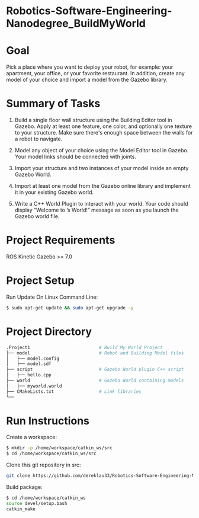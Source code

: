 # Robotics-Software-Engineering-Nanodegree_BuildMyWorld

# Goal
Pick a place where you want to deploy your robot, for example: your apartment, your office, or your favorite restaurant. In addition, create any model of your choice and import a model from the Gazebo library.

# Summary of Tasks
1. Build a single floor wall structure using the Building Editor tool in Gazebo. Apply at least one feature, one color, and optionally one texture to your structure. Make sure there's enough space between the walls for a robot to navigate.  

2. Model any object of your choice using the Model Editor tool in Gazebo. Your model links should be connected with joints.  

3. Import your structure and two instances of your model inside an empty Gazebo World.  

4. Import at least one model from the Gazebo online library and implement it in your existing Gazebo world.  

5. Write a C++ World Plugin to interact with your world. Your code should display “Welcome to ’s World!” message as soon as you launch the Gazebo world file.  

# Project Requirements
ROS Kinetic
Gazebo >= 7.0  

# Project Setup
Run Update On Linux Command Line:   
```bash
$ sudo apt-get update && sudo apt-get upgrade -y
```  


# Project Directory
 ```bash
 .Project1                          # Build My World Project  
 ├── model                          # Robot and Building Model files  
 │   ├── model.config  
 │   ├── model.sdf  
 ├── script                         # Gazebo World plugin C++ script      
 │   ├── hello.cpp  
 ├── world                          # Gazebo World containing models   
 │   ├── myworld.world  
 ├── CMakeLists.txt                 # Link libraries  
 └──                              
```

# Run Instructions
Create a workspace:    
```bash
$ mkdir -p /home/workspace/catkin_ws/src
$ cd /home/workspace/catkin_ws/src
```   

Clone this git repository in src:    
```bash
git clone https://github.com/dereklau33/Robotics-Software-Engineering-Nanodegree_BuildMyWorld.git
```  

Build package:  
```bash
$ cd /home/workspace/catkin_ws
source devel/setup.bash
catkin_make
```
